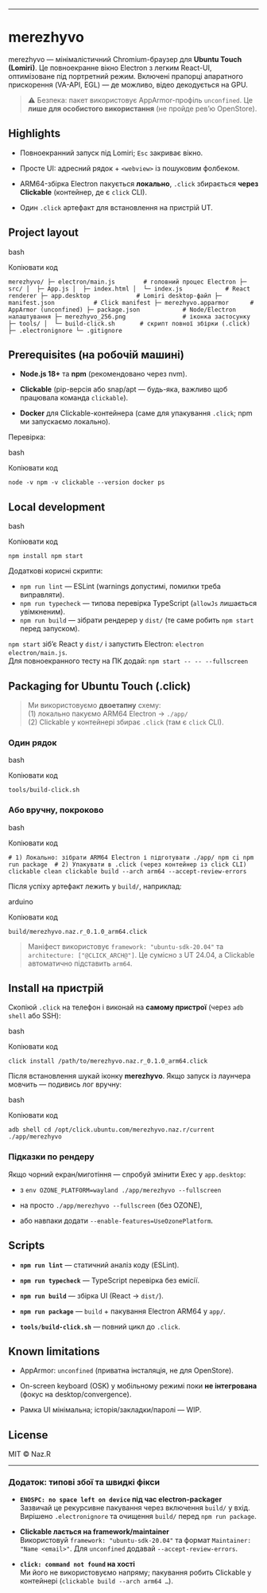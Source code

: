- - -

# merezhyvo

merezhyvo — мінімалістичний Chromium-браузер для **Ubuntu Touch (Lomiri)**. Це повноекранне вікно Electron з легким React-UI, оптимізоване під портретний режим. Включені прапорці апаратного прискорення (VA-API, EGL) — де можливо, відео декодується на GPU.

> ⚠️ Безпека: пакет використовує AppArmor-профіль `unconfined`. Це **лише для особистого використання** (не пройде рев’ю OpenStore).

## Highlights

*   Повноекранний запуск під Lomiri; `Esc` закриває вікно.
    
*   Просте UI: адресний рядок + `<webview>` із пошуковим фолбеком.
    
*   ARM64-збірка Electron пакується **локально**, `.click` збирається **через Clickable** (контейнер, де є `click` CLI).
    
*   Один `.click` артефакт для встановлення на пристрій UT.
    

## Project layout

bash

Копіювати код

`merezhyvo/ ├─ electron/main.js        # головний процес Electron ├─ src/ │  ├─ App.js │  ├─ index.html │  └─ index.js            # React renderer ├─ app.desktop             # Lomiri desktop-файл ├─ manifest.json           # Click manifest ├─ merezhyvo.apparmor      # AppArmor (unconfined) ├─ package.json            # Node/Electron налаштування ├─ merezhyvo_256.png                # іконка застосунку ├─ tools/ │  └─ build-click.sh       # скрипт повної збірки (.click) ├─ .electronignore └─ .gitignore`

## Prerequisites (на робочій машині)

*   **Node.js 18+** та **npm** (рекомендовано через nvm).
    
*   **Clickable** (pip-версія або snap/apt — будь-яка, важливо щоб працювала команда `clickable`).
    
*   **Docker** для Clickable-контейнера (саме для упакування `.click`; npm ми запускаємо локально).
    

Перевірка:

bash

Копіювати код

`node -v npm -v clickable --version docker ps`

## Local development

bash

Копіювати код

`npm install npm start`

Додаткові корисні скрипти:

*   `npm run lint` — ESLint (warnings допустимі, помилки треба виправляти).
*   `npm run typecheck` — типова перевірка TypeScript (`allowJs` лишається увімкненим).
*   `npm run build` — зібрати рендерер у `dist/` (те саме робить `npm start` перед запуском).

`npm start` зіб’є React у `dist/` і запустить Electron: `electron electron/main.js`.  
Для повноекранного тесту на ПК додай: `npm start -- -- --fullscreen`
    

## Packaging for Ubuntu Touch (.click)

> Ми використовуємо **двоетапну** схему:  
> (1) локально пакуємо ARM64 Electron → `./app/`  
> (2) Clickable у контейнері збирає `.click` (там є `click` CLI).

### Один рядок

bash

Копіювати код

`tools/build-click.sh`

### Або вручну, покроково

bash

Копіювати код

`# 1) Локально: зібрати ARM64 Electron і підготувати ./app/ npm ci npm run package  # 2) Упакувати в .click (через контейнер із click CLI) clickable clean clickable build --arch arm64 --accept-review-errors`

Після успіху артефакт лежить у `build/`, наприклад:

arduino

Копіювати код

`build/merezhyvo.naz.r_0.1.0_arm64.click`

> Маніфест використовує `framework: "ubuntu-sdk-20.04"` та `architecture: ["@CLICK_ARCH@"]`. Це сумісно з UT 24.04, а Clickable автоматично підставить `arm64`.

## Install на пристрій

Скопіюй `.click` на телефон і виконай на **самому пристрої** (через `adb shell` або SSH):

bash

Копіювати код

`click install /path/to/merezhyvo.naz.r_0.1.0_arm64.click`

Після встановлення шукай іконку **merezhyvo**. Якщо запуск із лаунчера мовчить — подивись лог вручну:

bash

Копіювати код

`adb shell cd /opt/click.ubuntu.com/merezhyvo.naz.r/current ./app/merezhyvo`

### Підказки по рендеру

Якщо чорний екран/миготіння — спробуй змінити Exec у `app.desktop`:

*   з `env OZONE_PLATFORM=wayland ./app/merezhyvo --fullscreen`
    
*   на просто `./app/merezhyvo --fullscreen` (без OZONE),
    
*   або навпаки додати `--enable-features=UseOzonePlatform`.
    

## Scripts

*   **`npm run lint`** — статичний аналіз коду (ESLint).
*   **`npm run typecheck`** — TypeScript перевірка без емісії.
*   **`npm run build`** — збірка UI (React → `dist/`).
    
*   **`npm run package`** — `build` + пакування Electron ARM64 у `app/`.
    
*   **`tools/build-click.sh`** — повний цикл до `.click`.
    

## Known limitations

*   AppArmor: `unconfined` (приватна інсталяція, не для OpenStore).
    
*   On-screen keyboard (OSK) у мобільному режимі поки **не інтегрована** (фокус на desktop/convergence).
    
*   Рамка UI мінімальна; історія/закладки/паролі — WIP.
    

## License

MIT © Naz.R

- - -

### Додаток: типові збої та швидкі фікси

*   **`ENOSPC: no space left on device` під час electron-packager**  
    Зазвичай це рекурсивне пакування через включення `build/` у вхід. Вирішено `.electronignore` та очищення `build/` перед `npm run package`.
    
*   **Clickable лається на framework/maintainer**  
    Використовуй `framework: "ubuntu-sdk-20.04"` та формат `Maintainer: "Name <email>"`. Для `unconfined` додавай `--accept-review-errors`.
    
*   **`click: command not found` на хості**  
    Ми його не використовуємо напряму; пакування робить Clickable у контейнері (`clickable build --arch arm64 …`).
